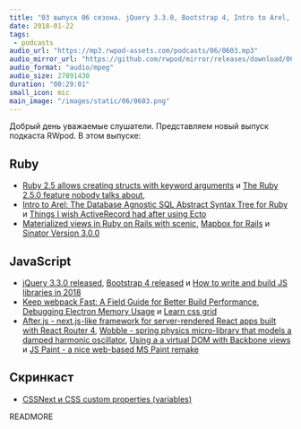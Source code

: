 ```yaml
---
title: "03 выпуск 06 сезона. jQuery 3.3.0, Bootstrap 4, Intro to Arel, Mapbox for Rails, Keep webpack fast, After.js, Wobble, JS Paint и прочее"
date: 2018-01-22
tags:
 - podcasts
audio_url: "https://mp3.rwpod-assets.com/podcasts/06/0603.mp3"
audio_mirror_url: "https://github.com/rwpod/mirror/releases/download/06.03/0603.mp3"
audio_format: "audio/mpeg"
audio_size: 27891430
duration: "00:29:01"
small_icon: mic
main_image: "/images/static/06/0603.png"
---
```


Добрый день уважаемые слушатели. Представляем новый выпуск подкаста RWpod. В этом выпуске:

## Ruby

 - [Ruby 2.5 allows creating structs with keyword arguments](http://blog.bigbinary.com/2018/01/16/ruby-2-5-allows-creating-structs-with-keyword-arguments.html) и [The Ruby 2.5.0 feature nobody talks about](https://medium.com/@coorasse/the-ruby-2-5-0-feature-nobody-talks-about-38e6c4585fdd),
 - [Intro to Arel: The Database Agnostic SQL Abstract Syntax Tree for Ruby](https://www.ironin.it/blog/intro-to-arel-the-database-agnostic-sql.html) и [Things I wish ActiveRecord had after using Ecto](https://infinum.co/the-capsized-eight/things-i-wish-active-record-had-after-using-ecto)
 - [Materialized views in Ruby on Rails with scenic](https://ideamotive.co/blog/materialized-views-ruby-rails-scenic/), [Mapbox for Rails](https://github.com/nbulaj/mapbox-gl-rails) и [Sinator Version 3.0.0](https://www.railsmine.net/2018/01/sinator-3.html)

## JavaScript

 - [jQuery 3.3.0 released](http://blog.jquery.com/2018/01/19/jquery-3-3-0-a-fragrant-bouquet-of-deprecations-and-is-that-a-new-feature/), [Bootstrap 4 released](http://blog.getbootstrap.com/2018/01/18/bootstrap-4/) и [How to write and build JS libraries in 2018](https://medium.com/@kelin2025/so-you-wanna-use-es6-modules-714f48b3a953)
 - [Keep webpack Fast: A Field Guide for Better Build Performance](https://slack.engineering/keep-webpack-fast-a-field-guide-for-better-build-performance-f56a5995e8f1), [Debugging Electron Memory Usage](http://seenaburns.com/debugging-electron-memory-usage/) и [Learn css grid](https://cssgrid.io/)
 - [After.js - next.js-like framework for server-rendered React apps built with React Router 4](https://github.com/jaredpalmer/after.js), [Wobble - spring physics micro-library that models a damped harmonic oscillator](https://github.com/skevy/wobble), [Using a a virtual DOM with Backbone views](https://opkode.com/blog/backbone-vdomview/) и [JS Paint - a nice web-based MS Paint remake](https://github.com/1j01/jspaint)

## Скринкаст

 - [CSSNext и CSS custom properties (variables)](https://www.youtube.com/watch?v=fPmH0ismB-4)

READMORE
